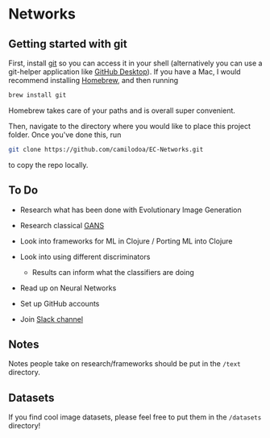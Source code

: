 # Networks

## Getting started with git

First, install [git](https://git-scm.com/book/en/v2/Getting-Started-Installing-Git) so you can access it in your shell (alternatively you can use a git-helper application like [GitHub Desktop](https://desktop.github.com/)). If you have a Mac, I would recommend installing [Homebrew](https://brew.sh/), and then running

```bash
brew install git
```

Homebrew takes care of your paths and is overall super convenient.

Then, navigate to the directory where you would like to place this project folder. Once you've done this, run

```bash
git clone https://github.com/camilodoa/EC-Networks.git
```

to copy the repo locally.

## To Do

- Research what has been done with Evolutionary Image Generation

- Research classical [GANS](https://github.com/NVlabs/stylegan)

- Look into frameworks for ML in Clojure / Porting ML into Clojure

- Look into using different discriminators

  - Results can inform what the classifiers are doing

- Read up on Neural Networks

- Set up GitHub accounts

- Join [Slack channel](https://join.slack.com/t/ec-networks/shared_invite/zt-d2zlhyvq-0nHuia~~UffdUTl8EGBUGg)

## Notes

Notes people take on research/frameworks should be put in the `/text` directory.

## Datasets

If you find cool image datasets, please feel free to put them in the `/datasets` directory!
